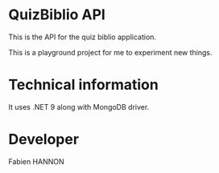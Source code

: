 # QuizBiblio API

This is the API for the quiz biblio application.

This is a playground project for me to experiment new things.

# Technical information

It uses .NET 9 along with MongoDB driver.

# Developer

Fabien HANNON
